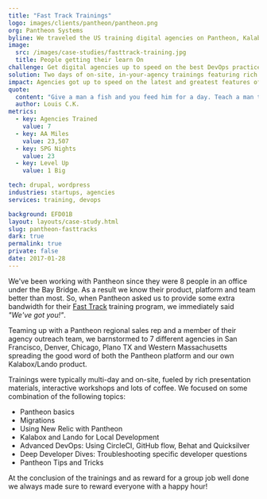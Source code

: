 ```yaml
---
title: "Fast Track Trainings"
logo: images/clients/pantheon/pantheon.png
org: Pantheon Systems
byline: We traveled the US training digital agencies on Pantheon, Kalabox and good DevOps as part of <strong>Pantheon Systems'</strong> Fast Track program.
image:
  src: /images/case-studies/fasttrack-training.jpg
  title: People getting their learn On
challenge: Get digital agencies up to speed on the best DevOps practices, workflows and optimizations to use with Pantheon.
solution: Two days of on-site, in-your-agency trainings featuring rich presentation material, interactive workshops and lots of coffee.
impact: Agencies got up to speed on the latest and greatest features of Pantheon and streamlined their internal workflows, supercharging all the dev.
quote:
  content: "Give a man a fish and you feed him for a day. Teach a man to fish and you feed him for a lifetime. Leave the dude alone and he'll figure it out."
  author: Louis C.K.
metrics:
  - key: Agencies Trained
    value: 7
  - key: AA Miles
    value: 23,507
  - key: SPG Nights
    value: 23
  - key: Level Up
    value: 1 Big

tech: drupal, wordpress
industries: startups, agencies
services: training, devops

background: EFD01B
layout: layouts/case-study.html
slug: pantheon-fasttracks
dark: true
permalink: true
private: false
date: 2017-01-28
---
```

We've been working with Pantheon since they were 8 people in an office under the Bay Bridge. As a result we know their product, platform and team better than most. So, when Pantheon asked us to provide some extra bandwidth for their [Fast Track](https://pantheon.io/agencies/fast-track) training program, we immediately said *"We've got you!"*.

Teaming up with a Pantheon regional sales rep and a member of their agency outreach team, we barnstormed to 7 different agencies in San Francisco, Denver, Chicago, Plano TX and Western Massachusetts spreading the good word of both the Pantheon platform and our own Kalabox/Lando product.

Trainings were typically multi-day and on-site, fueled by rich presentation materials, interactive workshops and lots of coffee. We focused on some combination of the following topics:

* Pantheon basics
* Migrations
* Using New Relic with Pantheon
* Kalabox and Lando for Local Development
* Advanced DevOps: Using CircleCI, GitHub flow, Behat and Quicksilver
* Deep Developer Dives: Troubleshooting specific developer questions
* Pantheon Tips and Tricks

At the conclusion of the trainings and as reward for a group job well done we always made sure to reward everyone with a happy hour!
